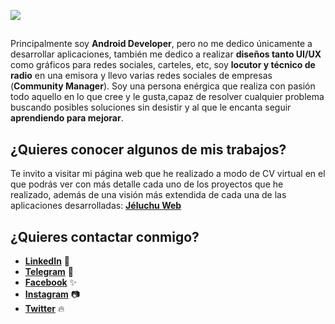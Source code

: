 
![](https://repository-images.githubusercontent.com/279241469/fbe4c580-c4ff-11ea-9a9b-98636f57c5dd)
##
Principalmente soy **Android Developer**, pero no me dedico únicamente a desarrollar aplicaciones, también me dedico a realizar **diseños tanto UI/UX** como gráficos para redes sociales, carteles, etc, soy **locutor y técnico de radio** en una emisora y llevo varias redes sociales de empresas (**Community Manager**). Soy una persona enérgica que realiza con pasión todo aquello en lo que cree y le gusta,capaz de resolver cualquier problema buscando posibles soluciones sin desistir y al que le encanta seguir **aprendiendo para mejorar**.

## ¿Quieres conocer algunos de mis trabajos?
Te invito a visitar mi página web que he realizado a modo de CV virtual en el que podrás ver con más detalle cada uno de los proyectos que he realizado, además de una visión más extendida de cada una de las aplicaciones desarrolladas: **[Jéluchu Web](https://about.jeluchu.com/)**

## ¿Quieres contactar conmigo?

- **[LinkedIn](https://www.linkedin.com/in/jesusmariacalderon/)** :office:
- **[Telegram](https://t.me/jelusupport)** :vibration_mode:
- **[Facebook](https://www.facebook.com/jeluchu)** :sparkles:
- **[Instagram](https://www.instagram.com/jeluchu/)** :camera:
- **[Twitter](https://twitter.com/jeluchu)** :fire:


